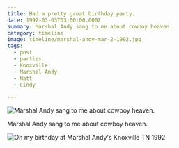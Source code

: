 ```yaml
---
title: Had a pretty great birthday party.
date: 1992-03-03T03:00:00.000Z
summary: Marshal Andy sang to me about cowboy heaven.
category: timeline
image: timeline/marshal-andy-mar-2-1992.jpg 
tags:
  - post
  - parties 
  - Knoxville
  - Marshal Andy
  - Matt
  - Cindy

---
```


![Marshal Andy sang to me about cowboy heaven.](/static/img/timeline/marshal-andy-mar-2-1992.jpg "Marshal Andy sang to me about cowboy heaven.")

Marshal Andy sang to me about cowboy heaven.

![On my birthday at Marshal Andy's Knoxville TN 1992](/static/img/timeline/david-and-cindy-at-marshal-andys-mar-2-1992.jpg "On my birthday at Marshal Andy's Knoxville TN 1992")
